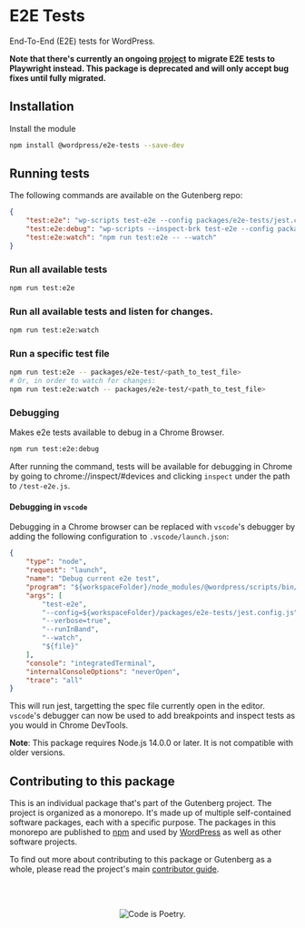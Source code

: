 # E2E Tests

End-To-End (E2E) tests for WordPress.

**Note that there's currently an ongoing [project](https://github.com/WordPress/gutenberg/issues/38851) to migrate E2E tests to Playwright instead. This package is deprecated and will only accept bug fixes until fully migrated.**

## Installation

Install the module

```bash
npm install @wordpress/e2e-tests --save-dev
```

## Running tests

The following commands are available on the Gutenberg repo:

```json
{
	"test:e2e": "wp-scripts test-e2e --config packages/e2e-tests/jest.config.js",
	"test:e2e:debug": "wp-scripts --inspect-brk test-e2e --config packages/e2e-tests/jest.config.js --puppeteer-devtools",
	"test:e2e:watch": "npm run test:e2e -- --watch"
}
```

### Run all available tests

```bash
npm run test:e2e
```

### Run all available tests and listen for changes.

```bash
npm run test:e2e:watch
```

### Run a specific test file

```bash
npm run test:e2e -- packages/e2e-test/<path_to_test_file>
# Or, in order to watch for changes:
npm run test:e2e:watch -- packages/e2e-test/<path_to_test_file>
```

### Debugging

Makes e2e tests available to debug in a Chrome Browser.

```bash
npm run test:e2e:debug
```

After running the command, tests will be available for debugging in Chrome by going to chrome://inspect/#devices and clicking `inspect` under the path to `/test-e2e.js`.

#### Debugging in `vscode`

Debugging in a Chrome browser can be replaced with `vscode`'s debugger by adding the following configuration to `.vscode/launch.json`:

```json
{
	"type": "node",
	"request": "launch",
	"name": "Debug current e2e test",
	"program": "${workspaceFolder}/node_modules/@wordpress/scripts/bin/wp-scripts.js",
	"args": [
		"test-e2e",
		"--config=${workspaceFolder}/packages/e2e-tests/jest.config.js",
		"--verbose=true",
		"--runInBand",
		"--watch",
		"${file}"
	],
	"console": "integratedTerminal",
	"internalConsoleOptions": "neverOpen",
	"trace": "all"
}
```

This will run jest, targetting the spec file currently open in the editor. `vscode`'s debugger can now be used to add breakpoints and inspect tests as you would in Chrome DevTools.

**Note**: This package requires Node.js 14.0.0 or later. It is not compatible with older versions.

## Contributing to this package

This is an individual package that's part of the Gutenberg project. The project is organized as a monorepo. It's made up of multiple self-contained software packages, each with a specific purpose. The packages in this monorepo are published to [npm](https://www.npmjs.com/) and used by [WordPress](https://make.wordpress.org/core/) as well as other software projects.

To find out more about contributing to this package or Gutenberg as a whole, please read the project's main [contributor guide](https://github.com/WordPress/gutenberg/tree/HEAD/CONTRIBUTING.md).

<br /><br /><p align="center"><img src="https://s.w.org/style/images/codeispoetry.png?1" alt="Code is Poetry." /></p>
